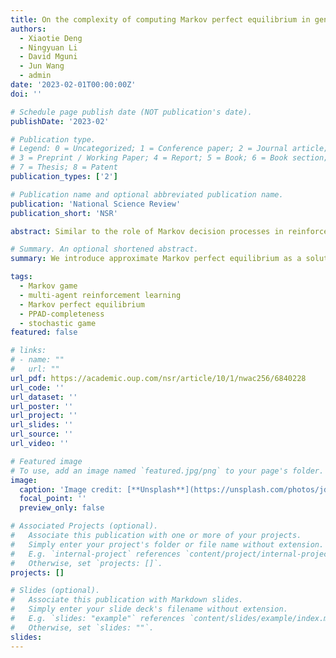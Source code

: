 ```yaml
---
title: On the complexity of computing Markov perfect equilibrium in general-sum stochastic games
authors:
  - Xiaotie Deng
  - Ningyuan Li
  - David Mguni
  - Jun Wang
  - admin
date: '2023-02-01T00:00:00Z'
doi: ''

# Schedule page publish date (NOT publication's date).
publishDate: '2023-02'

# Publication type.
# Legend: 0 = Uncategorized; 1 = Conference paper; 2 = Journal article;
# 3 = Preprint / Working Paper; 4 = Report; 5 = Book; 6 = Book section;
# 7 = Thesis; 8 = Patent
publication_types: ['2']

# Publication name and optional abbreviated publication name.
publication: 'National Science Review'
publication_short: 'NSR'

abstract: Similar to the role of Markov decision processes in reinforcement learning, Markov games (also called stochastic games) lay down the foundation for the study of multi-agent reinforcement learning and sequential agent interactions. We introduce approximate Markov perfect equilibrium as a solution to the computational problem of finite-state stochastic games repeated in the infinite horizon and prove its PPAD-completeness. This solution concept preserves the Markov perfect property and opens up the possibility for the success of multi-agent reinforcement learning algorithms on static two-player games to be extended to multi-agent dynamic games, expanding the reign of the PPAD-complete class.

# Summary. An optional shortened abstract.
summary: We introduce approximate Markov perfect equilibrium as a solution to the computational problem of finite-state stochastic games repeated in the infinite horizon and prove its PPAD-completeness.

tags:
  - Markov game
  - multi-agent reinforcement learning
  - Markov perfect equilibrium
  - PPAD-completeness
  - stochastic game
featured: false

# links:
# - name: ""
#   url: ""
url_pdf: https://academic.oup.com/nsr/article/10/1/nwac256/6840228
url_code: ''
url_dataset: ''
url_poster: ''
url_project: ''
url_slides: ''
url_source: ''
url_video: ''

# Featured image
# To use, add an image named `featured.jpg/png` to your page's folder.
image:
  caption: 'Image credit: [**Unsplash**](https://unsplash.com/photos/jdD8gXaTZsc)'
  focal_point: ''
  preview_only: false

# Associated Projects (optional).
#   Associate this publication with one or more of your projects.
#   Simply enter your project's folder or file name without extension.
#   E.g. `internal-project` references `content/project/internal-project/index.md`.
#   Otherwise, set `projects: []`.
projects: []

# Slides (optional).
#   Associate this publication with Markdown slides.
#   Simply enter your slide deck's filename without extension.
#   E.g. `slides: "example"` references `content/slides/example/index.md`.
#   Otherwise, set `slides: ""`.
slides:
---
```

<!--
{{% callout note %}}
Click the _Cite_ button above to demo the feature to enable visitors to import publication metadata into their reference management software.
{{% /callout %}}

Supplementary notes can be added here, including [code and math](https://wowchemy.com/docs/content/writing-markdown-latex/). -->
